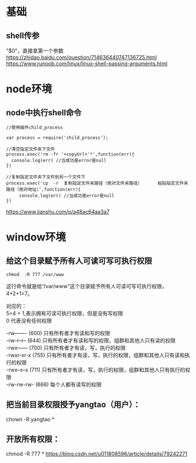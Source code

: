 # 基础
## shell传参
"$0"，直接拿第一个参数
https://zhidao.baidu.com/question/714636440747136725.html
https://www.runoob.com/linux/linux-shell-passing-arguments.html

# node环境
## node中执行shell命令  
```
//使用插件child_process

var process = require('child_process');

//清空指定文件夹下文件
process.exec('rm -fr '+copyUrl+'*',function(err){
  console.log(err) //当成功是error是null 
})

//复制指定文件夹下文件到另一个文件下
process.exec('cp  -r  复制指定文件夹路径（绝对文件夹路径）      粘贴指定文件夹路径（绝对地址）’,function(err){
     console.log(err) //当成功是error是null
})
```
https://www.jianshu.com/p/a48ac64aa3a7  

# window环境
## 给这个目录赋予所有人可读可写可执行权限  
```  
chmod  -R 777 /var/www  
```  
这行命令就是给“/var/www”这个目录赋予所有人可读可写可执行权限，4+2+1=7。  

对应的：  
5=4 + 1,表示拥有可读可执行权限，但是没有写权限  
0 代表没有任何权限  

-rw——- (600) 只有所有者才有读和写的权限  
-rw-r–r– (644) 只有所有者才有读和写的权限，组群和其他人只有读的权限  
-rwx—— (700) 只有所有者才有读，写，执行的权限  
-rwxr-xr-x (755) 只有所有者才有读，写，执行的权限，组群和其他人只有读和执行的权限  
-rwx–x–x (711) 只有所有者才有读，写，执行的权限，组群和其他人只有执行的权限  
-rw-rw-rw- (666) 每个人都有读写的权限  

## 把当前目录权限授予yangtao（用户）：
chown -R yangtao *
## 开放所有权限：
chmod -R 777 *
https://blog.csdn.net/u011808596/article/details/79242271